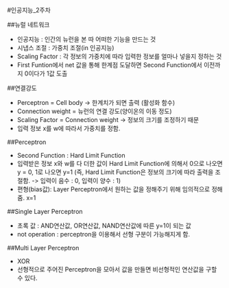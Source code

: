 #인공지능_2주차

##뉴럴 네트워크
 - 인공지능 : 인간의 뉴런을 본 따 어떠한 기능을 만드는 것
 - 시냅스 조절 : 가중치 조절(in 인공지능)
 - Scaling Factor : 각 정보의 가중치에 따라 입력한 정보를 얼마나 넣을지 정하는 것
 - First Funtion에서 net 값을 통해 한계점 도달하면 Second Function에서 이전까지 0이다가 1값 도출

##연결강도
 - Perceptron = Cell body -> 한계치가 되면 출력 (활성화 함수)
 - Connection weight = 뉴런의 연결 강도(양이온의 이동 정도) 
 - Scaling Factor = Connection weight -> 정보의 크기를 조정하기 때문
 -  입력 정보 x를 w에 따라서 가중치를 정함. 

##Perceptron
 - Second Function : Hard Limit Function
 - 입력받은 정보 x와 w를 다 더한 값이 Hard Limit Function에 의해서 0으로 나오면 y = 0, 1로 나오면 y=1
   (즉, Hard Limit Function은 정보의 크기에 따라 출력을 조절함. -> 입력이 음수 : 0, 입력이 양수 : 1)
 - 편형(bias값): Layer Perceptron에서 원하는 값을 정해주기 위해 임의적으로 정해줌. x=1

##Single Layer Perceptron
 - 초록 값 : AND연산값, OR연산값, NAND연산값에 따른 y=1이 되는 값
 - not operation : perceptron을 이용해서 선형 구분이 가능해지게 함.

##Multi Layer Perceptron
 - XOR
 - 선형적으로 주어진 Perceptron을 모아서 값을 만들면 비선형적인 연산값을 구할 수 있다.